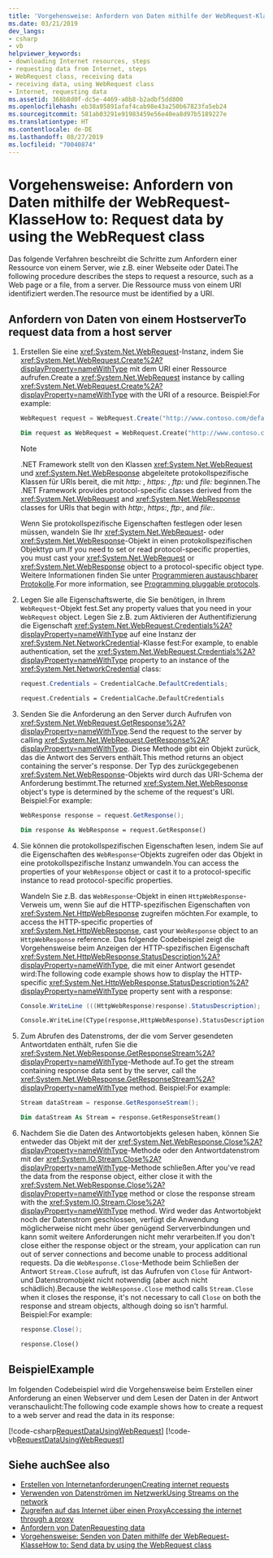 ```yaml
---
title: 'Vorgehensweise: Anfordern von Daten mithilfe der WebRequest-Klasse'
ms.date: 03/21/2019
dev_langs:
- csharp
- vb
helpviewer_keywords:
- downloading Internet resources, steps
- requesting data from Internet, steps
- WebRequest class, receiving data
- receiving data, using WebRequest class
- Internet, requesting data
ms.assetid: 368b8d0f-dc5e-4469-a8b8-b2adbf5dd800
ms.openlocfilehash: eb38a95891afaf4cab98e43a250b67823fa5eb24
ms.sourcegitcommit: 581ab03291e91983459e56e40ea8d97b5189227e
ms.translationtype: HT
ms.contentlocale: de-DE
ms.lasthandoff: 08/27/2019
ms.locfileid: "70040874"
---
```

# <a name="how-to-request-data-by-using-the-webrequest-class"></a><span data-ttu-id="b3254-102">Vorgehensweise: Anfordern von Daten mithilfe der WebRequest-Klasse</span><span class="sxs-lookup"><span data-stu-id="b3254-102">How to: Request data by using the WebRequest class</span></span>

<span data-ttu-id="b3254-103">Das folgende Verfahren beschreibt die Schritte zum Anfordern einer Ressource von einem Server, wie z.B. einer Webseite oder Datei.</span><span class="sxs-lookup"><span data-stu-id="b3254-103">The following procedure describes the steps to request a resource, such as a Web page or a file, from a server.</span></span> <span data-ttu-id="b3254-104">Die Ressource muss von einem URI identifiziert werden.</span><span class="sxs-lookup"><span data-stu-id="b3254-104">The resource must be identified by a URI.</span></span>

## <a name="to-request-data-from-a-host-server"></a><span data-ttu-id="b3254-105">Anfordern von Daten von einem Hostserver</span><span class="sxs-lookup"><span data-stu-id="b3254-105">To request data from a host server</span></span>

1. <span data-ttu-id="b3254-106">Erstellen Sie eine <xref:System.Net.WebRequest>-Instanz, indem Sie <xref:System.Net.WebRequest.Create%2A?displayProperty=nameWithType> mit dem URI einer Ressource aufrufen.</span><span class="sxs-lookup"><span data-stu-id="b3254-106">Create a <xref:System.Net.WebRequest> instance by calling <xref:System.Net.WebRequest.Create%2A?displayProperty=nameWithType> with the URI of a resource.</span></span> <span data-ttu-id="b3254-107">Beispiel:</span><span class="sxs-lookup"><span data-stu-id="b3254-107">For example:</span></span>

    ```csharp
    WebRequest request = WebRequest.Create("http://www.contoso.com/default.html");
    ```

    ```vb
    Dim request as WebRequest = WebRequest.Create("http://www.contoso.com/default.html")
    ```

    > [!NOTE]
    > <span data-ttu-id="b3254-108">.NET Framework stellt von den Klassen <xref:System.Net.WebRequest> und <xref:System.Net.WebResponse> abgeleitete protokollspezifische Klassen für URIs bereit, die mit *http:* , *https:* , *ftp:* und *file:* beginnen.</span><span class="sxs-lookup"><span data-stu-id="b3254-108">The .NET Framework provides protocol-specific classes derived from the <xref:System.Net.WebRequest> and <xref:System.Net.WebResponse> classes for URIs that begin with *http:*, *https:*, *ftp:*, and *file:*.</span></span>

    <span data-ttu-id="b3254-109">Wenn Sie protokollspezifische Eigenschaften festlegen oder lesen müssen, wandeln Sie Ihr <xref:System.Net.WebRequest>- oder <xref:System.Net.WebResponse>-Objekt in einen protokollspezifischen Objekttyp um.</span><span class="sxs-lookup"><span data-stu-id="b3254-109">If you need to set or read protocol-specific properties, you must cast your <xref:System.Net.WebRequest> or <xref:System.Net.WebResponse> object to a protocol-specific object type.</span></span> <span data-ttu-id="b3254-110">Weitere Informationen finden Sie unter [Programmieren austauschbarer Protokolle](programming-pluggable-protocols.md).</span><span class="sxs-lookup"><span data-stu-id="b3254-110">For more information, see [Programming pluggable protocols](programming-pluggable-protocols.md).</span></span>

2. <span data-ttu-id="b3254-111">Legen Sie alle Eigenschaftswerte, die Sie benötigen, in Ihrem `WebRequest`-Objekt fest.</span><span class="sxs-lookup"><span data-stu-id="b3254-111">Set any property values that you need in your `WebRequest` object.</span></span> <span data-ttu-id="b3254-112">Legen Sie z.B. zum Aktivieren der Authentifizierung die Eigenschaft <xref:System.Net.WebRequest.Credentials%2A?displayProperty=nameWithType> auf eine Instanz der <xref:System.Net.NetworkCredential>-Klasse fest:</span><span class="sxs-lookup"><span data-stu-id="b3254-112">For example, to enable authentication, set the <xref:System.Net.WebRequest.Credentials%2A?displayProperty=nameWithType> property to an instance of the <xref:System.Net.NetworkCredential> class:</span></span>

    ```csharp
    request.Credentials = CredentialCache.DefaultCredentials;
    ```

    ```vb
    request.Credentials = CredentialCache.DefaultCredentials
    ```

3. <span data-ttu-id="b3254-113">Senden Sie die Anforderung an den Server durch Aufrufen von <xref:System.Net.WebRequest.GetResponse%2A?displayProperty=nameWithType>.</span><span class="sxs-lookup"><span data-stu-id="b3254-113">Send the request to the server by calling <xref:System.Net.WebRequest.GetResponse%2A?displayProperty=nameWithType>.</span></span> <span data-ttu-id="b3254-114">Diese Methode gibt ein Objekt zurück, das die Antwort des Servers enthält.</span><span class="sxs-lookup"><span data-stu-id="b3254-114">This method returns an object containing the server's response.</span></span> <span data-ttu-id="b3254-115">Der Typ des zurückgegebenen <xref:System.Net.WebResponse>-Objekts wird durch das URI-Schema der Anforderung bestimmt.</span><span class="sxs-lookup"><span data-stu-id="b3254-115">The returned <xref:System.Net.WebResponse> object's type is determined by the scheme of the request's URI.</span></span> <span data-ttu-id="b3254-116">Beispiel:</span><span class="sxs-lookup"><span data-stu-id="b3254-116">For example:</span></span>

    ```csharp
    WebResponse response = request.GetResponse();
    ```

    ```vb
    Dim response As WebResponse = request.GetResponse()
    ```

4. <span data-ttu-id="b3254-117">Sie können die protokollspezifischen Eigenschaften lesen, indem Sie auf die Eigenschaften des `WebResponse`-Objekts zugreifen oder das Objekt in eine protokollspezifische Instanz umwandeln.</span><span class="sxs-lookup"><span data-stu-id="b3254-117">You can access the properties of your `WebResponse` object or cast it to a protocol-specific instance to read protocol-specific properties.</span></span>

    <span data-ttu-id="b3254-118">Wandeln Sie z.B. das `WebResponse`-Objekt in einen `HttpWebResponse`-Verweis um, wenn Sie auf die HTTP-spezifischen Eigenschaften von <xref:System.Net.HttpWebResponse> zugreifen möchten.</span><span class="sxs-lookup"><span data-stu-id="b3254-118">For example, to access the HTTP-specific properties of <xref:System.Net.HttpWebResponse>, cast your `WebResponse` object to an `HttpWebResponse` reference.</span></span> <span data-ttu-id="b3254-119">Das folgende Codebeispiel zeigt die Vorgehensweise beim Anzeigen der HTTP-spezifischen Eigenschaft <xref:System.Net.HttpWebResponse.StatusDescription%2A?displayProperty=nameWithType>, die mit einer Antwort gesendet wird:</span><span class="sxs-lookup"><span data-stu-id="b3254-119">The following code example shows how to display the HTTP-specific <xref:System.Net.HttpWebResponse.StatusDescription%2A?displayProperty=nameWithType> property sent with a response:</span></span>

    ```csharp
    Console.WriteLine (((HttpWebResponse)response).StatusDescription);
    ```

    ```vb
    Console.WriteLine(CType(response,HttpWebResponse).StatusDescription)
    ```

5. <span data-ttu-id="b3254-120">Zum Abrufen des Datenstroms, der die vom Server gesendeten Antwortdaten enthält, rufen Sie die <xref:System.Net.WebResponse.GetResponseStream%2A?displayProperty=nameWithType>-Methode auf.</span><span class="sxs-lookup"><span data-stu-id="b3254-120">To get the stream containing response data sent by the server, call the <xref:System.Net.WebResponse.GetResponseStream%2A?displayProperty=nameWithType> method.</span></span> <span data-ttu-id="b3254-121">Beispiel:</span><span class="sxs-lookup"><span data-stu-id="b3254-121">For example:</span></span>

    ```csharp
    Stream dataStream = response.GetResponseStream();
    ```

    ```vb
    Dim dataStream As Stream = response.GetResponseStream()
    ```

6. <span data-ttu-id="b3254-122">Nachdem Sie die Daten des Antwortobjekts gelesen haben, können Sie entweder das Objekt mit der <xref:System.Net.WebResponse.Close%2A?displayProperty=nameWithType>-Methode oder den Antwortdatenstrom mit der <xref:System.IO.Stream.Close%2A?displayProperty=nameWithType>-Methode schließen.</span><span class="sxs-lookup"><span data-stu-id="b3254-122">After you've read the data from the response object, either close it with the <xref:System.Net.WebResponse.Close%2A?displayProperty=nameWithType> method or close the response stream with the <xref:System.IO.Stream.Close%2A?displayProperty=nameWithType> method.</span></span> <span data-ttu-id="b3254-123">Wird weder das Antwortobjekt noch der Datenstrom geschlossen, verfügt die Anwendung möglicherweise nicht mehr über genügend Serververbindungen und kann somit weitere Anforderungen nicht mehr verarbeiten.</span><span class="sxs-lookup"><span data-stu-id="b3254-123">If you don't close either the response object or the stream, your application can run out of server connections and become unable to process additional requests.</span></span> <span data-ttu-id="b3254-124">Da die `WebResponse.Close`-Methode beim Schließen der Antwort `Stream.Close` aufruft, ist das Aufrufen von `Close` für Antwort- und Datenstromobjekt nicht notwendig (aber auch nicht schädlich).</span><span class="sxs-lookup"><span data-stu-id="b3254-124">Because the `WebResponse.Close` method calls `Stream.Close` when it closes the response, it's not necessary to call `Close` on both the response and stream objects, although doing so isn't harmful.</span></span> <span data-ttu-id="b3254-125">Beispiel:</span><span class="sxs-lookup"><span data-stu-id="b3254-125">For example:</span></span>

    ```csharp
    response.Close();
    ```

    ```vb
    response.Close()
    ```

## <a name="example"></a><span data-ttu-id="b3254-126">Beispiel</span><span class="sxs-lookup"><span data-stu-id="b3254-126">Example</span></span>

<span data-ttu-id="b3254-127">Im folgenden Codebeispiel wird die Vorgehensweise beim Erstellen einer Anforderung an einen Webserver und dem Lesen der Daten in der Antwort veranschaulicht:</span><span class="sxs-lookup"><span data-stu-id="b3254-127">The following code example shows how to create a request to a web server and read the data in its response:</span></span>

[!code-csharp[RequestDataUsingWebRequest](../../../samples/snippets/csharp/VS_Snippets_Network/RequestDataUsingWebRequest/cs/WebRequestGetExample.cs)]
[!code-vb[RequestDataUsingWebRequest](../../../samples/snippets/visualbasic/VS_Snippets_Network/RequestDataUsingWebRequest/vb/WebRequestGetExample.vb)]

## <a name="see-also"></a><span data-ttu-id="b3254-128">Siehe auch</span><span class="sxs-lookup"><span data-stu-id="b3254-128">See also</span></span>

- [<span data-ttu-id="b3254-129">Erstellen von Internetanforderungen</span><span class="sxs-lookup"><span data-stu-id="b3254-129">Creating internet requests</span></span>](creating-internet-requests.md)
- [<span data-ttu-id="b3254-130">Verwenden von Datenströmen im Netzwerk</span><span class="sxs-lookup"><span data-stu-id="b3254-130">Using Streams on the network</span></span>](using-streams-on-the-network.md)
- [<span data-ttu-id="b3254-131">Zugreifen auf das Internet über einen Proxy</span><span class="sxs-lookup"><span data-stu-id="b3254-131">Accessing the internet through a proxy</span></span>](accessing-the-internet-through-a-proxy.md)
- [<span data-ttu-id="b3254-132">Anfordern von Daten</span><span class="sxs-lookup"><span data-stu-id="b3254-132">Requesting data</span></span>](requesting-data.md)
- [<span data-ttu-id="b3254-133">Vorgehensweise: Senden von Daten mithilfe der WebRequest-Klasse</span><span class="sxs-lookup"><span data-stu-id="b3254-133">How to: Send data by using the WebRequest class</span></span>](how-to-send-data-using-the-webrequest-class.md)
